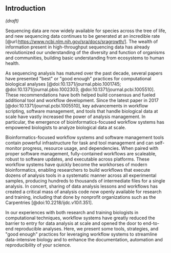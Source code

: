 ## Introduction
*(draft)*

Sequencing data are now widely available for species across the tree of life, and new sequencing data continues to be generated at an incredible rate [@url:https://www.ncbi.nlm.nih.gov/sra/docs/sragrowth/].
The wealth of information present in high-throughput sequencing data has already revolutionized our understanding of the diversity and function of organisms and communities, building basic understanding from ecosystems to human health.

As sequencing analysis has matured over the past decade, several papers have presented "best" or "good enough" practices for computational biological analyses [@doi:10.1371/journal.pbio.1001745; @doi:10.1371/journal.pbio.1002303; @doi:10.1371/journal.pcbi.1005510].
These recommendations have both helped build consensus and fueled additional tool and workflow development.
Since the latest paper in 2017 [@doi:10.1371/journal.pcbi.1005510],  key advancements in workflow scripting, software management, and tools that handle biological data at scale have vastly increased the power of analysis management.
In particular, the emergence of bioinformatics-focused workflow systems has empowered biologists to analyze biological data at scale.

Bioinformatics-focused workflow systems and software management tools contain powerful infrastructure for task and tool management and can self-monitor progress, resource usage, and dependencies.
When paired with proper software management, fully-contained workflows are scaleable, robust to software updates, and executable across platforms.
These workflow systems have quickly become the workhorses of modern bioinformatics, enabling researchers to build workflows that execute dozens of analysis tools in a systematic manner across all experimental samples, producing hundreds to thousands of intermediate files for a single analysis.
In concert, sharing of data analysis lessons and workflows has created a critical mass of analysis code now openly available for research and training, including that done by nonprofit organizations such as the Carpentries [@doi:10.2218/ijdc.v10i1.351].

In our experiences with both research and training biologists in computational techniques, workflow systems have greatly reduced the barrier to entry for data analysis at scale and opened the door to end-to-end reproducible analyses.
Here, we present some tools, strategies, and "good enough" practices for leveraging workflow systems to streamline data-intensive biology and to enhance the documentation, automation and reproducibility of your science.
